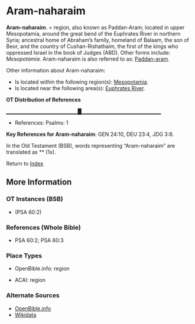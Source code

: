 # Aram-naharaim
**Aram-naharaim**. 
= region, also known as Paddan-Aram; located in upper Mesopotamia, around the great bend of the Euphrates River in northern Syria; ancestral home of Abraham’s family, homeland of Balaam, the son of Beor, and the country of Cushan-Rishathaim, the first of the kings who oppressed Israel in the book of Judges (ABD). 
Other forms include: 
*Mesopotamia*. 
Aram-naharaim is also referred to as: 
[Paddan-aram](Paddan-aram.md). 




Other information about Aram-naharaim:


* Is located within the following region(s): 
[Mesopotamia](Mesopotamia.md). 
* Is located near the following area(s): 
[Euphrates River](Euphrates.md). 


**OT Distribution of References**

▁▁▁▁▁▁▁▁▁▁▁▁▁▁▁▁▁▁█▁▁▁▁▁▁▁▁▁▁▁▁▁▁▁▁▁▁▁▁
* References: Psalms: 1



**Key References for Aram-naharaim**: 
GEN 24:10, DEU 23:4, JDG 3:8. 


In the Old Testament (BSB), words representing “Aram-naharaim” are translated as 
** (1x). 




Return to [Index](00-Index.md)

## More Information

### OT Instances (BSB)

*  (PSA 60:2)



### References (Whole Bible)

* PSA 60:2; PSA 60:3


### Place Types

* OpenBible.info: region

* ACAI: region



### Alternate Sources

* [OpenBible.info](https://www.openbible.info/geo/ancient/a3c7b44)
* [Wikidata](http://www.wikidata.org/entity/Q625636)



